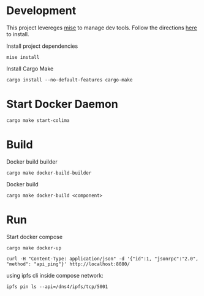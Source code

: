 
# Development
This project levereges [mise](https://mise.jdx.dev/) to manage dev tools. Follow the directions [here](https://mise.jdx.dev/getting-started.html#quickstart) to install.

Install project dependencies
```
mise install
```

Install Cargo Make
```
cargo install --no-default-features cargo-make
```

# Start Docker Daemon
```
cargo make start-colima
```

# Build

Docker build builder
```
cargo make docker-build-builder 
```

Docker build 
```
cargo make docker-build <component>
```

# Run

Start docker compose

```
cargo make docker-up
```

```
curl -H "Content-Type: application/json" -d '{"id":1, "jsonrpc":"2.0", "method": "api_ping"}' http://localhost:8080/
```

using ipfs cli inside compose network:
```
ipfs pin ls --api=/dns4/ipfs/tcp/5001
```
